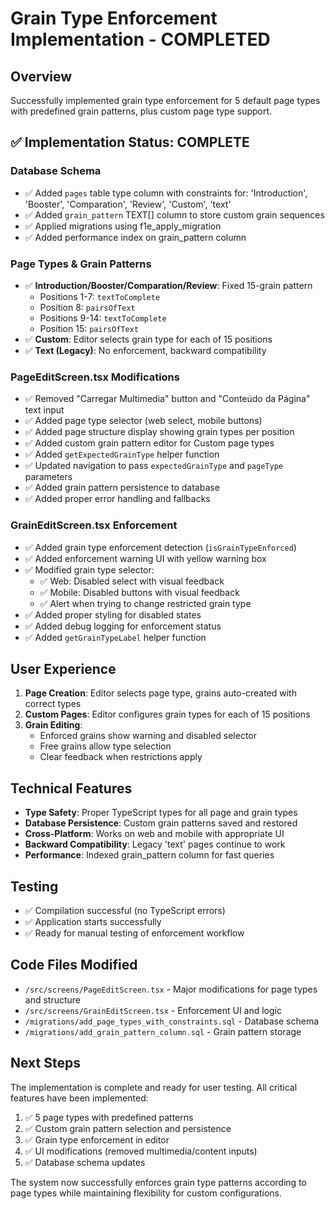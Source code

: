 # Grain Type Enforcement Implementation - COMPLETED

## Overview
Successfully implemented grain type enforcement for 5 default page types with predefined grain patterns, plus custom page type support.

## ✅ Implementation Status: COMPLETE

### Database Schema
- ✅ Added `pages` table type column with constraints for: 'Introduction', 'Booster', 'Comparation', 'Review', 'Custom', 'text'
- ✅ Added `grain_pattern` TEXT[] column to store custom grain sequences
- ✅ Applied migrations using f1e_apply_migration
- ✅ Added performance index on grain_pattern column

### Page Types & Grain Patterns
- ✅ **Introduction/Booster/Comparation/Review**: Fixed 15-grain pattern
  - Positions 1-7: `textToComplete`
  - Position 8: `pairsOfText` 
  - Positions 9-14: `textToComplete`
  - Position 15: `pairsOfText`
- ✅ **Custom**: Editor selects grain type for each of 15 positions
- ✅ **Text (Legacy)**: No enforcement, backward compatibility

### PageEditScreen.tsx Modifications
- ✅ Removed "Carregar Multimedia" button and "Conteúdo da Página" text input
- ✅ Added page type selector (web select, mobile buttons)
- ✅ Added page structure display showing grain types per position
- ✅ Added custom grain pattern editor for Custom page types
- ✅ Added `getExpectedGrainType` helper function
- ✅ Updated navigation to pass `expectedGrainType` and `pageType` parameters
- ✅ Added grain pattern persistence to database
- ✅ Added proper error handling and fallbacks

### GrainEditScreen.tsx Enforcement
- ✅ Added grain type enforcement detection (`isGrainTypeEnforced`)
- ✅ Added enforcement warning UI with yellow warning box
- ✅ Modified grain type selector:
  - ✅ Web: Disabled select with visual feedback
  - ✅ Mobile: Disabled buttons with visual feedback
  - ✅ Alert when trying to change restricted grain type
- ✅ Added proper styling for disabled states
- ✅ Added debug logging for enforcement status
- ✅ Added `getGrainTypeLabel` helper function

## User Experience
1. **Page Creation**: Editor selects page type, grains auto-created with correct types
2. **Custom Pages**: Editor configures grain types for each of 15 positions
3. **Grain Editing**: 
   - Enforced grains show warning and disabled selector
   - Free grains allow type selection
   - Clear feedback when restrictions apply

## Technical Features
- **Type Safety**: Proper TypeScript types for all page and grain types
- **Database Persistence**: Custom grain patterns saved and restored
- **Cross-Platform**: Works on web and mobile with appropriate UI
- **Backward Compatibility**: Legacy 'text' pages continue to work
- **Performance**: Indexed grain_pattern column for fast queries

## Testing
- ✅ Compilation successful (no TypeScript errors)
- ✅ Application starts successfully
- ✅ Ready for manual testing of enforcement workflow

## Code Files Modified
- `/src/screens/PageEditScreen.tsx` - Major modifications for page types and structure
- `/src/screens/GrainEditScreen.tsx` - Enforcement UI and logic
- `/migrations/add_page_types_with_constraints.sql` - Database schema
- `/migrations/add_grain_pattern_column.sql` - Grain pattern storage

## Next Steps
The implementation is complete and ready for user testing. All critical features have been implemented:
1. ✅ 5 page types with predefined patterns
2. ✅ Custom grain pattern selection and persistence  
3. ✅ Grain type enforcement in editor
4. ✅ UI modifications (removed multimedia/content inputs)
5. ✅ Database schema updates

The system now successfully enforces grain type patterns according to page types while maintaining flexibility for custom configurations.
</content>
</invoke>
